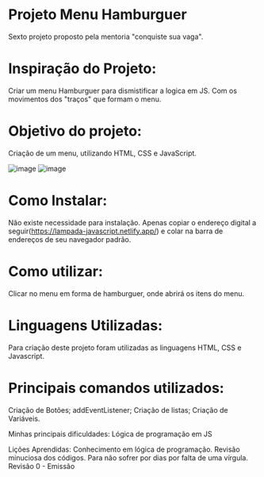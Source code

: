 # Projeto Menu Hamburguer
  Sexto projeto proposto pela mentoria "conquiste sua vaga".

# Inspiração do Projeto:
  Criar um menu Hamburguer para dismistificar a logica em JS. Com os movimentos dos "traços" que formam o menu.

# Objetivo do projeto:
  Criação de um menu, utilizando HTML, CSS e JavaScript.
  
  ![image](https://user-images.githubusercontent.com/114194052/198574319-97b71032-5755-449b-ab37-2f5215735a58.png)
  ![image](https://user-images.githubusercontent.com/114194052/198574387-628f9d83-181f-4d20-9d78-bce6b5fce276.png)


# Como Instalar:
  Não existe necessidade para instalação. Apenas copiar o endereço digital a seguir(https://lampada-javascript.netlify.app/) e colar na barra de endereços de seu navegador padrão.

# Como utilizar:
  Clicar no menu em forma de hamburguer, onde abrirá os itens do menu.

# Linguagens Utilizadas:
Para criação deste projeto foram utilizadas as linguagens HTML, CSS e Javascript.

# Principais comandos utilizados:
Criação de Botões; addEventListener; Criação de listas; Criação de Variáveis.

Minhas principais dificuldades:
Lógica de programação em JS

Lições Aprendidas:
Conhecimento em lógica de programação. Revisão minuciosa dos códigos. Para não sofrer por dias por falta de uma vírgula.
Revisão 0 - Emissão
